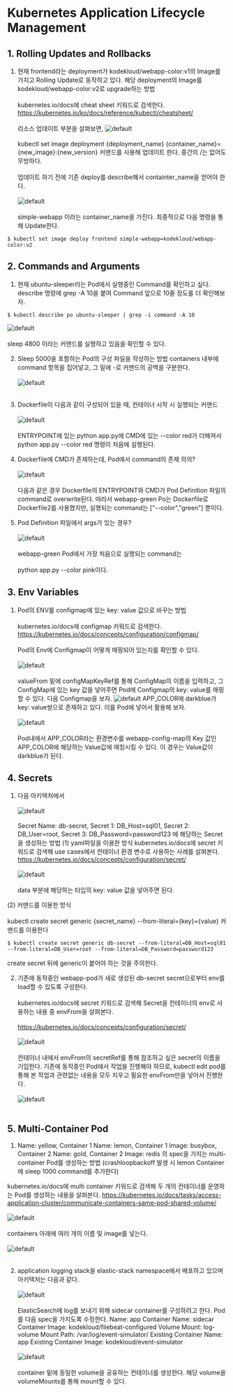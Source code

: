 # Kubernetes Application Lifecycle Management
## 1. Rolling Updates and Rollbacks
1. 현재 frontend라는 deployment가 kodekloud/webapp-color:v1의 Image를 가지고 Rolling Update로 동작하고 있다. 해당 deployment의 Image를 kodekloud/webapp-color:v2로 upgrade하는 방법
<br></br>
kubernetes.io/docs에 cheat sheet 키워드로 검색한다.
https://kubernetes.io/ko/docs/reference/kubectl/cheatsheet/
<br></br>
리소스 업데이트 부분을 살펴보면,
![default](./image/1119-1.PNG)
<br></br>
kubectl set image deployment {deployment_name} {container_name}={new_image}:{new_version} 커맨드를 사용해 업데이트 한다. 중간의 /는 없어도 무방하다.
<br></br>
업데이트 하기 전에 기존 deploy를 describe해서 containter_name을 얻어야 한다.
<br></br>
![default](./image/1119-2.PNG)
<br></br>
simple-webapp 이라는 container_name을 가진다.
최종적으로 다음 명령을 통해 Update한다.
```
$ kubectl set image deploy frontend simple-webapp=kodekloud/webapp-color:v2
```

## 2. Commands and Arguments
1. 현재 ubuntu-sleeper라는 Pod에서 실행중인 Command를 확인하고 싶다. describe 명령에 grep -A 10을 붙여 Command 앞으로 10줄 정도를 더 확인해보자.
```
$ kubectl describe po ubuntu-sleeper | grep -i command -A 10
```
![default](./image/1119-3.PNG)
<br></br>
sleep 4800 이라는 커맨드를 실행하고 있음을 확인할 수 있다.

2. Sleep 5000을 포함하는 Pod의 구성 파일을 작성하는 방법
containers 내부에 command 항목을 집어넣고, 그 밑에 -로 커맨드의 공백을 구분한다.
<br></br>
![default](./image/1119-4.PNG)
<br></br>

3. Dockerfile이 다음과 같이 구성되어 있을 때, 컨테이너 시작 시 실행되는 커맨드
<br></br>
![default](./image/1119-5.PNG)
<br></br>
ENTRYPOINT에 있는 python app.py에 CMD에 있는 --color red가 더해져서 python app.py --color red 명령이 처음에 실행된다.

4. Dockerfile에 CMD가 존재하는데, Pod에서 command의 존재 의의?
<br></br>
![default](./image/1119-6.PNG)
<br></br>
다음과 같은 경우 Dockerfile의 ENTRYPOINT와 CMD가 Pod Definition 파일의 command로 overwrite된다. 따라서 webapp-green Po는 Dockerfile로 Dockerfile2를 사용했지만, 실행되는 command는 ["--color","green"] 뿐이다.

5. Pod Definition 파일에서 args가 있는 경우?
<br></br>
![default](./image/1119-7.PNG)
<br></br>
webapp-green Pod에서 가장 처음으로 실행되는 command는
<br></br>
python app.py --color pink이다.

## 3. Env Variables
1. Pod의 ENV를 configmap에 있는 key: value 값으로 바꾸는 방법
<br></br>
kubernetes.io/docs에 configmap 키워드로 검색한다.
https://kubernetes.io/docs/concepts/configuration/configmap/
<br></br>
Pod의 Env에 Configmap이 어떻게 매핑되어 있는지를 확인할 수 있다.
<br></br>
![default](./image/1119-8.PNG)
<br></br>
valueFrom 밑에 configMapKeyRef를 통해 ConfigMap의 이름을 입력하고, 그 ConfigMap에 있는 key 값을 넣어주면 Pod에 Configmap의 key: value를 매핑할 수 있다.
다음 Configmap을 보자.
![default](./image/1119-9.PNG)
APP_COLOR에 darkblue가 key: value쌍으로 존재하고 있다.
이를 Pod에 넣어서 활용해 보자.
<br></br>
![default](./image/1119-10.PNG)
<br></br>
Pod내에서 APP_COLOR라는 환경변수를 webapp-config-map의 Key 값인 APP_COLOR에 해당하는 Value값에 매칭시킬 수 있다. 이 경우는 Value값이 darkblue가 된다.

## 4. Secrets
1.  다음 아키텍처에서
<br></br>
![default](./image/1122-1.PNG)
<br></br>
Secret Name: db-secret, Secret 1: DB_Host=sql01, Secret 2: DB_User=root, Secret 3: DB_Password=password123
에 해당하는 Secret을 생성하는 방법
(1) yaml파일을 이용한 방식
kubernetes.io/docs에 secret 키워드로 검색해 use cases에서 컨테이너 환경 변수로 사용하는 사례를 살펴본다.
https://kubernetes.io/docs/concepts/configuration/secret/
<br></br>
![default](./image/1122-2.PNG)
<br></br>
data 부분에 해당하는 타입의 key: value 값을 넣어주면 된다.

(2) 커맨드를 이용한 방식
<br></br>
kubectl create secret generic {secret_name} --from-literal={key}={value} 커맨드를 이용한다
```
$ kubectl create secret generic db-secret --from-literal=DB_Host=sql01 --from-literal=DB_User=root --from-literal=DB_Password=password123
```
create secret 뒤에 generic이 붙어야 하는 것을 주의한다.

2. 기존에 동작중인 webapp-pod가 새로 생성된 db-secret secret으로부터 env를 load할 수 있도록 구성한다.
<br></br>
kubernetes.io/docs에 secret 키워드로 검색해 Secret을 컨테이너의 env로 사용하는 내용 중 envFrom을 살펴본다.
<br></br>
https://kubernetes.io/docs/concepts/configuration/secret/
<br></br>
![default](./image/1122-3.PNG)
<br></br>
컨테이너 내에서 envFrom의 secretRef를 통해 참조하고 싶은 secret의 이름을 기입한다.
기존에 동작중인 Pod에서 작업을 진행해야 하므로, kubectl edit pod를 통해 본 작업과 관련없는 내용을 모두 지우고 필요한 envFrom만을 넣어서 진행한다.
<br></br>
![default](./image/1122-4.PNG)
<br></br>

## 5. Multi-Container Pod
1. Name: yellow, Container 1 Name: lemon, Container 1 Image: busybox, Container 2 Name: gold, Container 2 Image: redis
의 spec을 가지는 multi-container Pod를 생성하는 방법
(crashloopbackoff 발생 시 lemon Container에 sleep 1000 command를 추가한다)

kubernetes.io/docs에 multi container 키워드로 검색해 두 개의 컨테이너를 운영하는 Pod를 생성하는 내용을 살펴본다.
https://kubernetes.io/docs/tasks/access-application-cluster/communicate-containers-same-pod-shared-volume/
<br></br>
![default](./image/1122-5.PNG)
<br></br>
containers 아래에 여러 개의 이름 및 image를 넣는다.
<br></br>
![default](./image/1122-6.PNG)
<br></br>

2. application logging stack을 elastic-stack namespace에서 배포하고 있으며 아키텍처는 다음과 같다.
<br></br>
![default](./image/1122-7.PNG)
<br></br>
ElasticSearch에 log를 보내기 위해 sidecar container를 구성하려고 한다. Pod를 다음 spec을 가지도록 수정한다.
Name: app
Container Name: sidecar
Container Image: kodekloud/filebeat-configured
Volume Mount: log-volume
Mount Path: /var/log/event-simulator/
Existing Container Name: app
Existing Container Image: kodekloud/event-simulator
<br></br>
![default](./image/1122-8.PNG)
<br></br>
container 밑에 동일한 volume을 공유하는 컨테이너를 생성한다. 해당 volume을 volumeMounts를 통해 mount할 수 있다.
